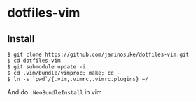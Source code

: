dotfiles-vim
============

## Install
```
$ git clone https://github.com/jarinosuke/dotfiles-vim.git
$ cd dotfiles-vim
$ git submodule update -i
$ cd .vim/bundle/vimproc; make; cd -
$ ln -s `pwd`/{.vim,.vimrc,.vimrc.plugins} ~/
```

And do `:NeoBundleInstall` in vim
